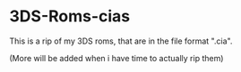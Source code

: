 # 3DS-Roms-cias
This is a rip of my 3DS roms, that are in the file format ".cia".

(More will be added when i have time to actually rip them)
